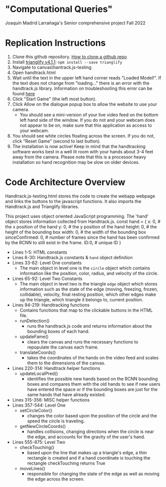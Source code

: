 # "Computational Queries"
Joaquín Madrid Larrañaga's Senior comprehensive project Fall 2022

# Replication Instructions
1. Clone this github repository. [How to clone a github repo](https://docs.github.com/en/repositories/creating-and-managing-repositories/cloning-a-repository)
2. Install [trianglify v4.1.1](https://trianglify.io/): `npm install --save trianglify` 
3. Navigate to canvas\hantrack.js-testing
4. Open handtrack.html
5. Wait until the text in the upper left hand corner reads "Loaded Model!".  If the text does not change from "loading..." there is an error with the handtrack.js library.  Information on troubleshooting this error can be found [here](https://victordibia.com/handtrack.js/#/)
5. Click "Start Game" (the left most button).
6. Click Allow on the dialogue popup box to allow the website to use your camera. 
    - You should see a mini-version of your live video feed on the bottom left hand side of the window.  If you do not and your webcam does not appear to be on, make sure that this application as access to your webcam. 
7. You should see white circles floating across the screen.  If you do not, click "Reset Game" (second to last button).
8. The installation is now active! Keep in mind that the handtracking software works best in a well lit room with your hands about 3-4 feet away from the camera.  Please note that this is a processor heavy installation so hand recognition may be slow on older devices.  

# Code Architecture Overview
Handtrack.js-testing.html stores the code to create the webapp webpage and links the buttons to the javascript functions.  It also imports the Handtrack.js and Trianglify libraries. 

This project uses object oriented JavaScript programming.  The 'hand' object stores information collected from Handtrack.js.
const hand = {
    x: 0, # the x position of the hand
    y: 0, # the y position of the hand
    height: 0, # the height of the bounding box
    width: 0, # the width of the bounding box
    sinceConfirmed: 0, # number of frames since the hand has been confirmed by the RCNN to still exist in the frame. 
    ID:0, # unique ID
}
* Lines 1-5: HTML constants
* Lines 6-30: Handtrack.js constants & `hand` object definition
* Lines 33-62: Level One constants
  - The main object in level one is the `circle` object which contains information like the position, color, radius, and velocity of the circle. 
* Lines 65-92: Level Two Constants
  - The main object in level two is the triangle `edge` object which stores information such as the state of the edge (moving, freezing, frozen, collidable), velocity, final resting position, which other edges make up the triangle, which triangle it belongs to, current position.
* Lines 94-219: Handtracking functions
  - Contains functions that map to the clickable buttons in the HTML file.
  - runDetection()
    - runs the handtrack.js code and returns information about the bounding boxes of each hand. 
  - updateFame()
    - clears the canvas and runs the necessary functions to repopulate the canvas each frame. 
  - translateCoords()
    - takes the coordinates of the hands on the video feed and scales them to the dimensions of the canvas. 
* Lines 220-314: Handtrack helper functions
  - updateLocalPred()
    - identifies the possible new hands based on the RCNN bounding boxes and compares them with the old hands to see if new users have entered the space or if the bounding boxes are just for the same hands that have already existed. 
* Lines 315-356: MISC helper functions
* Lines 357-544: Level One
  - setCircleColor()
    - changes the color based upon the position of the circle and the speed the circle is traveling. 
  - getNewCircleCoords()
    - handles collisions, changing directions when the circle is near the edge, and accounts for the gravity of the user's hand. 
* Lines 555-875: Level Two
  - checkTouching()
    - based upon the line that makes up a triangle's edge, a thin rectangle is created and if a hand coordinate is touching the rectangle checkTouching returns True
  - moveLines()
    - responsible for changing the state of the edge as well as moving the edge across the screen. 

